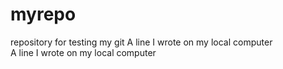 # myrepo
repository for testing my git 
A line I wrote on my local computer  
A line I wrote on my local computer  
